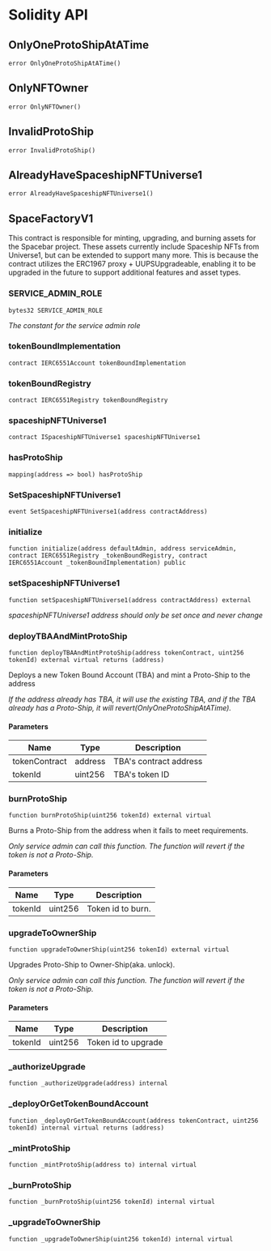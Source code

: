 # Solidity API

## OnlyOneProtoShipAtATime

```solidity
error OnlyOneProtoShipAtATime()
```

## OnlyNFTOwner

```solidity
error OnlyNFTOwner()
```

## InvalidProtoShip

```solidity
error InvalidProtoShip()
```

## AlreadyHaveSpaceshipNFTUniverse1

```solidity
error AlreadyHaveSpaceshipNFTUniverse1()
```

## SpaceFactoryV1

This contract is responsible for minting, upgrading, and burning assets for the Spacebar project.
These assets currently include Spaceship NFTs from Universe1, but can be extended to support many more.
This is because the contract utilizes the ERC1967 proxy + UUPSUpgradeable, enabling it to be
upgraded in the future to support additional features and asset types.

### SERVICE_ADMIN_ROLE

```solidity
bytes32 SERVICE_ADMIN_ROLE
```

_The constant for the service admin role_

### tokenBoundImplementation

```solidity
contract IERC6551Account tokenBoundImplementation
```

### tokenBoundRegistry

```solidity
contract IERC6551Registry tokenBoundRegistry
```

### spaceshipNFTUniverse1

```solidity
contract ISpaceshipNFTUniverse1 spaceshipNFTUniverse1
```

### hasProtoShip

```solidity
mapping(address => bool) hasProtoShip
```

### SetSpaceshipNFTUniverse1

```solidity
event SetSpaceshipNFTUniverse1(address contractAddress)
```

### initialize

```solidity
function initialize(address defaultAdmin, address serviceAdmin, contract IERC6551Registry _tokenBoundRegistry, contract IERC6551Account _tokenBoundImplementation) public
```

### setSpaceshipNFTUniverse1

```solidity
function setSpaceshipNFTUniverse1(address contractAddress) external
```

_spaceshipNFTUniverse1 address should only be set once and never change_

### deployTBAAndMintProtoShip

```solidity
function deployTBAAndMintProtoShip(address tokenContract, uint256 tokenId) external virtual returns (address)
```

Deploys a new Token Bound Account (TBA) and mint a Proto-Ship to the address

_If the address already has TBA, it will use the existing TBA, and if the TBA
already has a Proto-Ship, it will revert(OnlyOneProtoShipAtATime)._

#### Parameters

| Name | Type | Description |
| ---- | ---- | ----------- |
| tokenContract | address | TBA's contract address |
| tokenId | uint256 | TBA's token ID |

### burnProtoShip

```solidity
function burnProtoShip(uint256 tokenId) external virtual
```

Burns a Proto-Ship from the address when it fails to meet requirements.

_Only service admin can call this function. The function will revert if the token is not a Proto-Ship._

#### Parameters

| Name | Type | Description |
| ---- | ---- | ----------- |
| tokenId | uint256 | Token id to burn. |

### upgradeToOwnerShip

```solidity
function upgradeToOwnerShip(uint256 tokenId) external virtual
```

Upgrades Proto-Ship to Owner-Ship(aka. unlock).

_Only service admin can call this function. The function will revert if the token is not a Proto-Ship._

#### Parameters

| Name | Type | Description |
| ---- | ---- | ----------- |
| tokenId | uint256 | Token id to upgrade |

### _authorizeUpgrade

```solidity
function _authorizeUpgrade(address) internal
```

### _deployOrGetTokenBoundAccount

```solidity
function _deployOrGetTokenBoundAccount(address tokenContract, uint256 tokenId) internal virtual returns (address)
```

### _mintProtoShip

```solidity
function _mintProtoShip(address to) internal virtual
```

### _burnProtoShip

```solidity
function _burnProtoShip(uint256 tokenId) internal virtual
```

### _upgradeToOwnerShip

```solidity
function _upgradeToOwnerShip(uint256 tokenId) internal virtual
```

